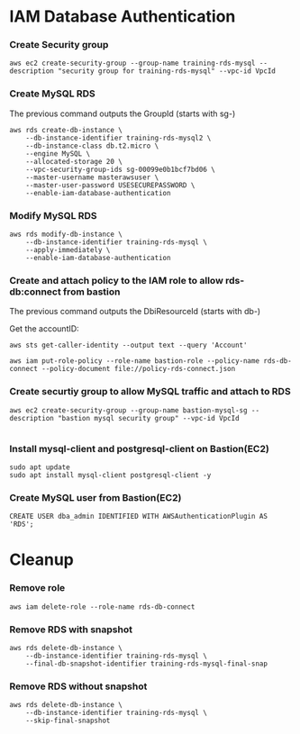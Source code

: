 # IAM Database Authentication

### Create Security group

```
aws ec2 create-security-group --group-name training-rds-mysql --description "security group for training-rds-mysql" --vpc-id VpcId
```

### Create MySQL RDS
The previous command outputs the GroupId (starts with sg-)

```
aws rds create-db-instance \
    --db-instance-identifier training-rds-mysql2 \
    --db-instance-class db.t2.micro \
    --engine MySQL \
    --allocated-storage 20 \
    --vpc-security-group-ids sg-00099e0b1bcf7bd06 \
    --master-username masterawsuser \
    --master-user-password USESECUREPASSWORD \
    --enable-iam-database-authentication 
```

### Modify MySQL RDS

```
aws rds modify-db-instance \
    --db-instance-identifier training-rds-mysql \
    --apply-immediately \
    --enable-iam-database-authentication
```

### Create and attach policy to the IAM role to allow rds-db:connect from bastion

The previous command outputs the DbiResourceId (starts with db-)

Get the accountID:
```
aws sts get-caller-identity --output text --query 'Account'
```

```
aws iam put-role-policy --role-name bastion-role --policy-name rds-db-connect --policy-document file://policy-rds-connect.json
```

### Create securtiy group to allow MySQL traffic and attach to RDS

```
aws ec2 create-security-group --group-name bastion-mysql-sg --description "bastion mysql security group" --vpc-id VpcId


```

### Install mysql-client and postgresql-client on Bastion(EC2)

```
sudo apt update
sudo apt install mysql-client postgresql-client -y
```

### Create MySQL user from Bastion(EC2)
```
CREATE USER dba_admin IDENTIFIED WITH AWSAuthenticationPlugin AS 'RDS';
```

# Cleanup

### Remove role

```
aws iam delete-role --role-name rds-db-connect
```

### Remove RDS with snapshot

```
aws rds delete-db-instance \
    --db-instance-identifier training-rds-mysql \
    --final-db-snapshot-identifier training-rds-mysql-final-snap
```

### Remove RDS without snapshot

```
aws rds delete-db-instance \
    --db-instance-identifier training-rds-mysql \
    --skip-final-snapshot
```
